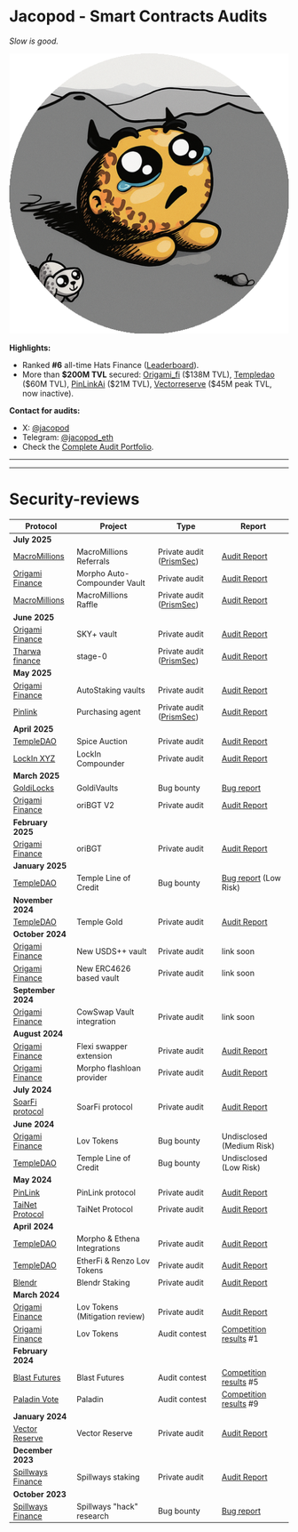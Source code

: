 # Jacopod - Smart Contracts Audits

_Slow is good._

![image](logo_rounded.png)

**Highlights:**
- Ranked **#6** all-time Hats Finance ([Leaderboard](https://app.hats.finance/leaderboard)).
- More than **\$200M TVL** secured: [Origami\_fi](https://x.com/origami_fi) (\$138M TVL), [Templedao](https://x.com/templedao) (\$60M TVL), [PinLinkAi](https://x.com/PinLinkAi) (\$21M TVL), [Vectorreserve](https://x.com/vectorreserve) (\$45M peak TVL, now inactive).

**Contact for audits:**
- X: [@jacopod](https://x.com/jacolansac)
- Telegram: [@jacopod_eth](https://t.me/jacopod_eth)
- Check the [Complete Audit Portfolio](https://github.com/JacoboLansac/audits/blob/main/README.md).


----

---
# Security-reviews

| Protocol                                                         | Project                        | Type                                                  | Report                                                                                                                                              |
| ---------------------------------------------------------------- | ------------------------------ | ----------------------------------------------------- | --------------------------------------------------------------------------------------------------------------------------------------------------- |
| **July 2025**                                                    |                                |                                                                                                                                                     |                                                       |
| [MacroMillions](https://macromillions.io/)                       | MacroMillions Referrals           | Private audit ([PrismSec](https://www.prismsec.xyz/)) | [Audit Report](solo/macromillions/audit-Prism-MacroMillions_MacroMillionsReferrals.pdf)                                                                |
| [Origami Finance](https://origami.finance/)                      | Morpho Auto-Compounder Vault   | Private audit                                         | [Audit Report](solo/origami/audit-Jacopod-OrigamiFinance_MorphoAutoCompounder.pdf)                                                                  |
| [MacroMillions](https://macromillions.io/)                       | MacroMillions Raffle           | Private audit ([PrismSec](https://www.prismsec.xyz/)) | [Audit Report](solo/macromillions/audit-Prism-MacroMillions_MacroMillionsRaffle.pdf)                                                                |
| **June 2025**                                                    |                                |                                                                                                                                                     |                                                       |
| [Origami Finance](https://origami.finance/)                      | SKY+ vault                     | Private audit                                         | [Audit Report](solo/origami/audit-report_OrigamiFinance_SKY_jacopod.pdf)                                                                            |
| [Tharwa finance](https://www.tharwa.finance/)                    | stage-0                        | Private audit ([PrismSec](https://www.prismsec.xyz/)) | [Audit Report](solo/tha-rwa/audit-report.pdf)                                                                                                       |
| **May 2025**                                                     |                                |                                                                                                                                                     |                                                       |
| [Origami Finance](https://origami.finance/)                      | AutoStaking vaults             | Private audit                                         | [Audit Report](solo/origami/audit-report_OrigamiFinance_AutoStakingVaults_jacopod.pdf)                                                              |
| [Pinlink](https://pinlink.ai/)                                   | Purchasing agent               | Private audit ([PrismSec](https://www.prismsec.xyz/)) | [Audit Report](solo/pinlink/audit-prism-Pinlink_AutoCompoundingAgent.pdf)                                                                           |
| **April 2025**                                                   |                                |                                                                                                                                                     |                                                       |
| [TempleDAO](https://templedao.link/)                             | Spice Auction                  | Private audit                                         | [Audit Report](solo/temple/templeGold/temple-gold-spice-auction-updates.md)                                                                         |
| [LockIn XYZ](https://x.com/lockinxyz?s=21)                       | LockIn Compounder              | Private audit                                         | [Audit Report](solo/lockin-xyz/lockin-audit-report.md)                                                                                              |
| **March 2025**                                                   |                                |                                                                                                                                                     |                                                       |
| [GoldiLocks](https://www.goldilocksdao.io/)                      | GoldiVaults                    | Bug bounty                                            | [Bug report](https://gist.github.com/JacoboLansac/a919110ede3642f5f90797cea002b7f0)                                                                 |
| [Origami Finance](https://origami.finance/)                      | oriBGT V2                      | Private audit                                         | [Audit Report](solo/origami/oriBGT-V2-audit-report.md)                                                                                              |
| **February 2025**                                                |                                |                                                                                                                                                     |                                                       |
| [Origami Finance](https://origami.finance/)                      | oriBGT                         | Private audit                                         | [Audit Report](solo/origami/oriBGT-audit-report.md)                                                                                                 |
| **January 2025**                                                 |                                |                                                                                                                                                     |                                                       |
| [TempleDAO](https://templedao.link/)                             | Temple Line of Credit          | Bug bounty                                            | [Bug report](https://app.hats.finance/profile/0xjacopod) (Low Risk)                                                                                 |
| **November 2024**                                                |                                |                                                                                                                                                     |                                                       |
| [TempleDAO](https://templedao.link/)                             | Temple Gold                    | Private audit                                         | [Audit Report](solo/temple/templeGold/temple-gold-report.md)                                                                                        |
| **October 2024**                                                 |                                |                                                                                                                                                     |                                                       |
| [Origami Finance](https://origami.finance/)                      | New USDS++ vault               | Private audit                                         | link soon                                                                                                                                           |
| [Origami Finance](https://origami.finance/)                      | New ERC4626 based vault        | Private audit                                         | link soon                                                                                                                                           |
| **September 2024**                                               |                                |                                                                                                                                                     |                                                       |
| [Origami Finance](https://origami.finance/)                      | CowSwap Vault integration      | Private audit                                         | link soon                                                                                                                                           |
| **August 2024**                                                  |                                |                                                                                                                                                     |                                                       |
| [Origami Finance](https://origami.finance/)                      | Flexi swapper extension        | Private audit                                         | [Audit Report](solo/origami/origami-flexi-swapper-review.md)                                                                                        |
| [Origami Finance](https://origami.finance/)                      | Morpho flashloan provider      | Private audit                                         | [Audit Report]()                                                                                                                                    |
| **July 2024**                                                    |                                |                                                                                                                                                     |                                                       |
| [SoarFi protocol](https://coinmarketcap.com/currencies/soar-fi/) | SoarFi protocol                | Private audit                                         | [Audit Report](solo/soar-review.md)                                                                                                                 |
| **June 2024**                                                    |                                |                                                                                                                                                     |                                                       |
| [Origami Finance](https://origami.finance/)                      | Lov Tokens                     | Bug bounty                                            | Undisclosed (Medium Risk)                                                                                                                           |
| [TempleDAO](https://templedao.link/)                             | Temple Line of Credit          | Bug bounty                                            | Undisclosed (Low Risk)                                                                                                                              |
| **May 2024**                                                     |                                |                                                                                                                                                     |                                                       |
| [PinLink](https://pinlink.ai/)                                   | PinLink protocol               | Private audit                                         | [Audit Report](solo/pinlink-phase1-audit.md)                                                                                                        |
| [TaiNet Protocol](https://tainet.gitbook.io/tainet-whitepaper)   | TaiNet Protocol                | Private audit                                         | [Audit Report](solo/tai-net-ytao.md)                                                                                                                |
| **April 2024**                                                   |                                |                                                                                                                                                     |                                                       |
| [TempleDAO](https://templedao.link/)                             | Morpho & Ethena Integrations   | Private audit                                         | [Audit Report](solo/temple-origami-morpho-integration-review.md)                                                                                    |
| [TempleDAO](https://templedao.link/)                             | EtherFi & Renzo Lov Tokens     | Private audit                                         | [Audit Report](https://github.com/JacoboLansac/audits/blob/main/README.md)                                                                          |
| [Blendr](https://www.blendr.network/)                            | Blendr Staking                 | Private audit                                         | [Audit Report](solo/blendr-staking.md)                                                                                                              |
| **March 2024**                                                   |                                |                                                                                                                                                     |                                                       |
| [Origami Finance](https://origami.finance/)                      | Lov Tokens (Mitigation review) | Private audit                                         | [Audit Report](solo/origami-lov-mitigation-review.md)                                                                                               |
| [Origami Finance](https://origami.finance/)                      | Lov Tokens                     | Audit contest                                         | [Competition results](https://app.hats.finance/audit-competitions/origami-0x998f1b716a5022be026ca6b919c0ddf45ca31abd/leaderboard) #1                |
| **February 2024**                                                |                                |                                                                                                                                                     |                                                       |
| [Blast Futures](https://blastfutures.com/)                       | Blast Futures                  | Audit contest                                         | [Competition results](https://app.hats.finance/audit-competitions/blast-futures-exchange-0x97895c329b950755566ddcdad3395caaea395074/leaderboard) #5 |
| [Paladin Vote](https://paladin.vote/#/)                          | Paladin                        | Audit contest                                         | [Competition results](https://app.hats.finance/audit-competitions/paladin-0x1610bfde27e57b068af7f38aec3d2a7b1d146989/leaderboard) #9                |
| **January 2024**                                                 |                                |                                                                                                                                                     |                                                       |
| [Vector Reserve](https://linktr.ee/kernelprotocol)               | Vector Reserve                 | Private audit                                         | [Audit Report](solo/vector-reserve.md)                                                                                                              |
| **December 2023**                                                |                                |                                                                                                                                                     |                                                       |
| [Spillways Finance](https://spillways.finance)                   | Spillways staking              | Private audit                                         | [Audit Report](solo/spillways-staking.md)                                                                                                           |
| **October 2023**                                                 |                                |                                                                                                                                                     |                                                       |
| [Spillways Finance](https://spillways.finance)                   | Spillways "hack" research      | Bug bounty                                            | [Bug report](solo/spillways-hack.md)                                                                                                                |

